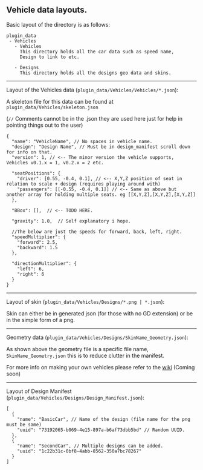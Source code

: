 Vehicle data layouts.
--
Basic layout of the directory is as follows:
```
plugin_data
 - Vehicles
   - Vehicles
     This directory holds all the car data such as speed name,
     Design to link to etc.

   - Designs
     This directory holds all the designs geo data and skins.
```

---

Layout of the Vehicles data (`plugin_data/Vehicles/Vehicles/*.json`):

A skeleton file for this data can be found at `plugin_data/Vehicles/skeleton.json`

(`//` Comments cannot be in the .json they are used here just for help in pointing things out to the user)
```
{
  "name": "VehicleName", // No spaces in vehicle name.
  "design": "Design Name", // Must be in design_manifest scroll down for info on that.
  "version": 1, // <-- The minor version the vehicle supports, Vehicles v0.1.x = 1, v0.2.x = 2 etc.

  "seatPositions": {
    "driver": [0.55, -0.4, 0.1], // <-- X,Y,Z position of seat in relation to scale + design (requires playing around with)
    "passengers": [[-0.55, -0.4, 0.1]] // <-- Same as above but another array for holding multiple seats. eg [[X,Y,Z],[X,Y,Z],[X,Y,Z]]
  },

  "BBox": [],  // <-- TODO HERE.

  "gravity": 1.0,  // Self explanatory i hope.

  //The below are just the speeds for forward, back, left, right.
  "speedMultiplier": {
    "forward": 2.5,
    "backward": 1.5
  },

  "directionMultiplier": {
    "left": 6,
    "right": 6
  }
}
```

---

Layout of skin (`plugin_data/Vehicles/Designs/*.png | *.json`):

Skin can either be in generated json (for those with no GD extension)
or be in the simple form of a png.

---

Geometry data (`plugin_data/Vehicles/Designs/SkinName_Geometry.json`):

As shown above the geometry file is a specific file name, `SkinName_Geometry.json` this is to reduce clutter in the manifest.

For more info on making your own vehicles please refer to the [wiki](https://github.com/JaxkDev/Vehicles/Wiki) (Coming soon)

---

Layout of Design Manifest (`plugin_data/Vehicles/Designs/Design_Manifest.json`):

```
[
  {
    "name": "BasicCar", // Name of the design (file name for the png must be same)
    "uuid": "73192065-b069-4e15-897a-b6af73dbb5bd" // Random UUID.
  },
  {
    "name": "SecondCar", // Multiple designs can be added.
    "uuid": "1c22b31c-0bf8-4abb-8562-350a7bc78267"
  }
]
```